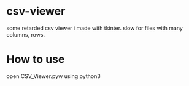 # csv-viewer
some retarded csv viewer i made with tkinter. slow for files with many columns, rows.

# How to use
open CSV_Viewer.pyw using python3

